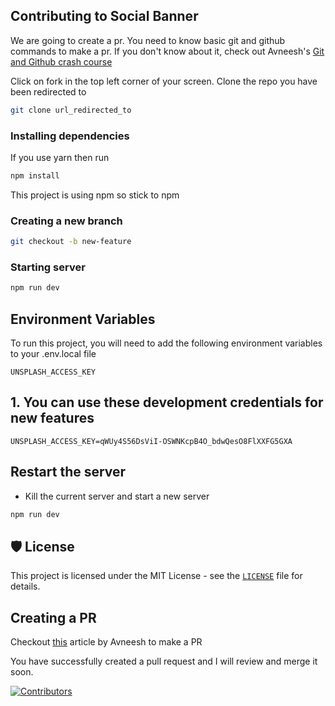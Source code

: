 ## Contributing to Social Banner

We are going to create a pr. You need to know basic git and github commands to make a pr. If you don't know about it, check out Avneesh's [Git and Github crash course](https://avneesh0612.hashnode.dev/git-and-github-crash-course "Git and Github crash course")

Click on fork in the top left corner of your screen. Clone the repo you have been redirected to

```bash
git clone url_redirected_to
```

### Installing dependencies

If you use yarn then run

```bash
npm install
```
This project is using npm so stick to npm

### Creating a new branch

```bash
git checkout -b new-feature
```

### Starting server

```bash
npm run dev
```


## Environment Variables

To run this project, you will need to add the following environment variables to your .env.local file

`UNSPLASH_ACCESS_KEY`

## 1. You can use these development credentials for new features

```
UNSPLASH_ACCESS_KEY=qWUy4S56DsViI-OSWNKcpB4O_bdwQesO8FlXXFG5GXA
```


## Restart the server

- Kill the current server and start a new server

```bash
npm run dev
```

## 🛡️ License

This project is licensed under the MIT License - see the [`LICENSE`](LICENSE) file for details.

## Creating a PR

Checkout [this](https://avneesh0612.hashnode.dev/how-to-contribute-to-an-open-source-project) article by Avneesh to make a PR

You have successfully created a pull request and I will review and merge it soon.

[
![Contributors](https://contrib.rocks/image?repo=Prashoon123/social-banner)
](https://github.com/Prashoon123/social-banner/graphs/contributors)
